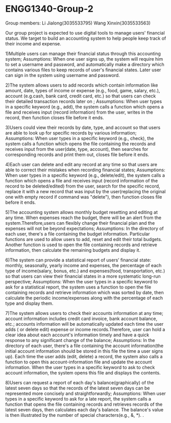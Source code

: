 # ENGG1340-Group-2
Group members:
Li Jialong(3035533795)
Wang Xinxin(3035533563)

Our group project is expected to use digital tools to manage users' financial status. We target to build an accounting system to help people keep track of their income and expense. 

1)Multiple users can manage their financial status through this accounting system;
Assumptions:
When one user signs up, the system will require him to set a username and password, and automatically make a directory which contains various files to keep records of user's financial states. Later user can sign in the system using username and password. 
   
2)The system allows users to add records which contain information like amount, date, types of income or expense (e.g., food, game, salary, etc.), account (e.g.cash, bank card, credit card, etc.) so that users can check their detailed transaction records later on ; 
Assumptions:
When user types in a specific keyword (e.g., add), the system calls a function which opens a file and receives input (record information) from the user, writes in the record, then function closes file before it ends.

3)Users could view their records by date, type, and account so that users are able to look up for specific records by various information; 
Assumptions:
When user types in a specific keyword (e.g., check), the system calls a function which opens the file containing the records and receives input from the user(date, type, account), then searches for corresponding records and print them out, closes file before it ends.

4)Each user can delete and edit any record at any time so that users are able to correct their mistakes when recording financial states;
Assumptions:
When user types in a specific keyword (e.g., delete/edit), the system calls a function which opens a file and receives input (record information of the record to be deleted/edited) from the user, search for the specific record, replace it with a new record that was input by the user(replacing the original one with empty record if command was "delete"), then function closes file before it ends.

5)The accounting system allows monthly budget resetting and editing at any time. When expenses reach the budget, there will      be an alert from the system.Therefore,users can flexibly change their financial plan and the expenses will not be beyond expectations;
Assumptions:
In the directory of each user, there's a file containing the budget information. Particular functions are used to allow users to add, reset and edit their total budgets. Another function is used to open the file containing records and retrieve information, then calculate the remaining budgets and display it.  

6)The system can provide a statistical report of users’ financial state: monthly, seasonally, yearly income and expenses, the percentage of each type of income(salary, bonus, etc.) and expenses(food, transportation, etc.) so that users can view their financial states in a more systematic long-run perspective;
Assumptions:
When the user types in a specific keyword to ask for a statistical report, the system uses a function to open the file containing records and retrieve information which was sorted by date, then calculate the periodic income/expenses along with the percentage of each type and display them.  

7)The system allows users to check their accounts information at any time; account information includes credit card invoice, bank account balance, etc.; accounts information will be automatically updated each time the user adds ( or delete edit) expense or income records.Therefore, user can hold a clear idea about each account's information timely and have a quick response to any significant change of the balance;
Assumptions:
In the directory of each user, there's a file containing the account information(the initial account information should be stored in this file the time a user signs up). Each time the user adds (edit, delete) a record, the system also calls a function to open this account-information file and update the account information. When the user types in a specific keyword to ask to check account information, the system opens this file and displays the contents.  

8)Users can request a report of each day's balance(graphically) of the latest seven days so that the records of the latest seven days can be represented more concisely and straightforwardly;
Assumptions:
When user types in a specific keyword to ask for a late report, the system calls a function that opens the file containing records and retrieves records of the latest seven days, then calculates each day's balance. The balance's value is then illustrated by the number of special characters(e.g., &, *). .
 
